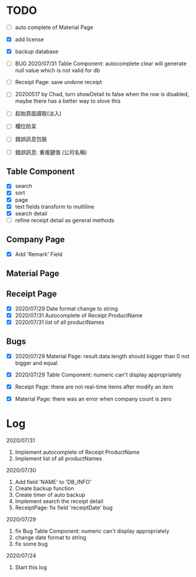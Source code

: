 
# TODO 
  - [ ] auto complete of Material Page
  - [x] add license
  - [x] backup database
  
  - [ ] BUG 2020/07/31 Table Component: autocomplete clear will generate null value which is not valid for db
  - [ ] Receipt Page: save undone receipt
  - [ ] 20200517 by Chad, turn showDetail to false when the row is disabled, maybe there has a better way to slove this
  - [ ] 起始頁面讀取(淡入)
  - [ ] 欄位防呆
  - [ ] 錯誤訊息包裝
  - [ ] 錯誤訊息: 重複鍵值 (公司名稱)

## Table Component
  - [x] search
  - [x] sort
  - [x] page
  - [X] text fields transform to multiline
  - [X] search detail
  - [ ] refine receipt detail as general methods
  
## Company Page
  - [X] Add 'Remark' Field
## Material Page
## Receipt Page
  - [x] 2020/07/29 Date format change to string
  - [x] 2020/07/31 Autocomplete of Receipt ProductName
  - [x] 2020/07/31 list of all productNames

## Bugs
  - [x] 2020/07/29 Material Page: result.data.length should bigger than 0 not bigger and equal
  - [x] 2020/07/29 Table Component: numeric can't display appropriately
  - [x] Receipt Page: there are not real-time items after modify an item
  - [x] Material Page: there was an error when company count is zero


# Log

2020/07/31
1. Implement autocomplete of Receipt ProductName
2. Implement list of all productNames

2020/07/30
1. Add field 'NAME' to 'DB_INFO'
2. Create backup function
3. Create timer of auto backup 
4. Implement search the receipt detail
5. ReceiptPage: fix field 'receiptDate' bug

2020/07/29
1. fix Bug Table Component: numeric can't display appropriately
2. change date format to string
3. fix some bug

2020/07/24
1. Start this log
